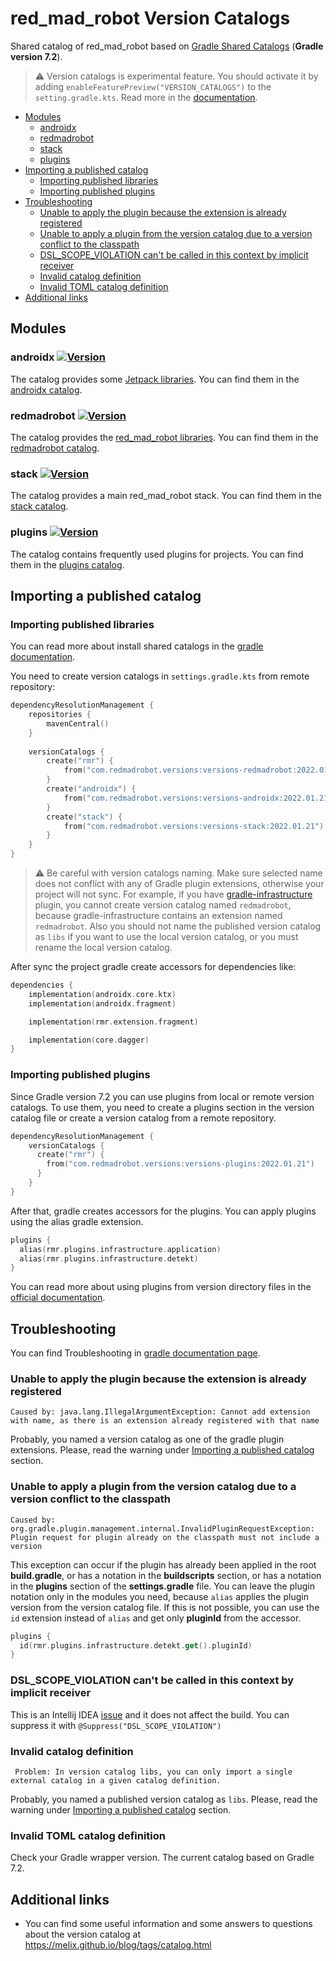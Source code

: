# red_mad_robot Version Catalogs

Shared catalog of red_mad_robot based on [Gradle Shared Catalogs](https://docs.gradle.org/current/userguide/platforms.html#sec:sharing-catalogs) (**Gradle version 7.2**).

> :warning: Version catalogs is experimental feature.
> You should activate it by adding `enableFeaturePreview("VERSION_CATALOGS")` to the `setting.gradle.kts`.
> Read more in the [documentation](https://docs.gradle.org/current/userguide/platforms.html).

<!-- START doctoc generated TOC please keep comment here to allow auto update -->
<!-- DON'T EDIT THIS SECTION, INSTEAD RE-RUN doctoc TO UPDATE -->

- [Modules](#modules)
  - [androidx](#androidx)
  - [redmadrobot](#redmadrobot)
  - [stack](#stack)
  - [plugins](#plugins)
- [Importing a published catalog](#importing-a-published-catalog)
  - [Importing published libraries](#importing-published-libraries)
  - [Importing published plugins](#importing-published-plugins)
- [Troubleshooting](#troubleshooting)
  - [Unable to apply the plugin because the extension is already registered](#unable-to-apply-the-plugin-because-the-extension-is-already-registered)
  - [Unable to apply a plugin from the version catalog due to a version conflict to the classpath](#unable-to-apply-a-plugin-from-the-version-catalog-due-to-a-version-conflict-to-the-classpath)
  - [DSL_SCOPE_VIOLATION can't be called in this context by implicit receiver](#dsl_scope_violation-cant-be-called-in-this-context-by-implicit-receiver)
  - [Invalid catalog definition](#invalid-catalog-definition)
  - [Invalid TOML catalog definition](#invalid-toml-catalog-definition)
- [Additional links](#additional-links)

<!-- END doctoc generated TOC please keep comment here to allow auto update -->

## Modules

### androidx [![Version](https://img.shields.io/maven-central/v/com.redmadrobot.versions/versions-androidx?style=flat-square)][mavenCentral]

The catalog provides some [Jetpack libraries](https://developer.android.com/jetpack/androidx/versions). 
You can find them in the [androidx catalog](versions-androidx/libs.versions.toml).

### redmadrobot [![Version](https://img.shields.io/maven-central/v/com.redmadrobot.versions/versions-redmadrobot?style=flat-square)][mavenCentral]

The catalog provides the [red_mad_robot libraries](https://github.com/RedMadRobot). 
You can find them in the [redmadrobot catalog](versions-redmadrobot/libs.versions.toml).

### stack [![Version](https://img.shields.io/maven-central/v/com.redmadrobot.versions/versions-stack?style=flat-square)][mavenCentral]

The catalog provides a main red_mad_robot stack.
You can find them in the [stack catalog](versions-stack/libs.versions.toml).

### plugins [![Version](https://img.shields.io/maven-central/v/com.redmadrobot.versions/versions-plugins?style=flat-square)][mavenCentral]

The catalog contains frequently used plugins for projects.
You can find them in the [plugins catalog](versions-plugins/libs.versions.toml).

## Importing a published catalog 

### Importing published libraries

You can read more about install shared catalogs in the [gradle documentation](https://docs.gradle.org/current/userguide/platforms.html#sec:importing-published-catalog).

You need to create version catalogs in `settings.gradle.kts` from remote repository:

```kotlin
dependencyResolutionManagement {
    repositories {
        mavenCentral()
    }
  
    versionCatalogs {
        create("rmr") {
            from("com.redmadrobot.versions:versions-redmadrobot:2022.01.21")
        }
        create("androidx") {
            from("com.redmadrobot.versions:versions-androidx:2022.01.21")
        }
        create("stack") {
            from("com.redmadrobot.versions:versions-stack:2022.01.21")
        }
    }
}
``` 

> :warning: Be careful with version catalogs naming.
> Make sure selected name does not conflict with any of Gradle plugin extensions, otherwise your project will not sync.
> For example, if you have [gradle-infrastructure](https://github.com/RedMadRobot/gradle-infrastructure) plugin, you cannot create version catalog named `redmadrobot`, because gradle-infrastructure contains an extension named `redmadrobot`.
> Also you should not name the published version catalog as `libs` if you want to use the local version catalog, or you must rename the local version catalog.

After sync the project gradle create accessors for dependencies like: 

```kotlin
dependencies {
    implementation(androidx.core.ktx)
    implementation(androidx.fragment)

    implementation(rmr.extension.fragment)

    implementation(core.dagger)
}
```

### Importing published plugins

Since Gradle version 7.2 you can use plugins from local or remote version catalogs. 
To use them, you need to create a plugins section in the version catalog file or create a version catalog from a remote repository.

```kotlin
dependencyResolutionManagement {
    versionCatalogs {
      create("rmr") {
        from("com.redmadrobot.versions:versions-plugins:2022.01.21")
      }
    }
}
```

After that, gradle creates accessors for the plugins. You can apply plugins using the alias gradle extension.

```kotlin
plugins {
  alias(rmr.plugins.infrastructure.application)
  alias(rmr.plugins.infrastructure.detekt)
}
``` 

You can read more about using plugins from version directory files in the [official documentation](https://docs.gradle.org/current/userguide/platforms.html#sec:plugins).

## Troubleshooting

You can find Troubleshooting in [gradle documentation page](https://docs.gradle.org/7.2/userguide/version_catalog_problems.html).

### Unable to apply the plugin because the extension is already registered 

```text
Caused by: java.lang.IllegalArgumentException: Cannot add extension with name, as there is an extension already registered with that name
```

Probably, you named a version catalog as one of the gradle plugin extensions.
Please, read the warning under [Importing a published catalog](#importing-a-published-catalog) section.

### Unable to apply a plugin from the version catalog due to a version conflict to the classpath

```text
Caused by: org.gradle.plugin.management.internal.InvalidPluginRequestException: Plugin request for plugin already on the classpath must not include a version
```

This exception can occur if the plugin has already been applied in the root **build.gradle**, or has a notation in the **buildscripts** section, or has a notation in the **plugins** section of the **settings.gradle** file.
You can leave the plugin notation only in the modules you need, because `alias` applies the plugin version from the version catalog file. 
If this is not possible, you can use the `id` extension instead of `alias` and get only **pluginId** from the accessor.

```kotlin
plugins {
  id(rmr.plugins.infrastructure.detekt.get().pluginId)
}
```

### DSL_SCOPE_VIOLATION can't be called in this context by implicit receiver

This is an Intellij IDEA [issue](https://youtrack.jetbrains.com/issue/KTIJ-19369) and it does not affect the build.
You can suppress it with `@Suppress("DSL_SCOPE_VIOLATION")`

### Invalid catalog definition

```text
 Problem: In version catalog libs, you can only import a single external catalog in a given catalog definition.
```

Probably, you named a published version catalog as `libs`.
Please, read the warning under [Importing a published catalog](#importing-a-published-catalog) section.

### Invalid TOML catalog definition

Check your Gradle wrapper version. The current catalog based on Gradle 7.2. 

## Additional links

- You can find some useful information and some answers to questions about the version catalog at https://melix.github.io/blog/tags/catalog.html

[mavenCentral]: https://search.maven.org/search?q=com.redmadrobot.versions
